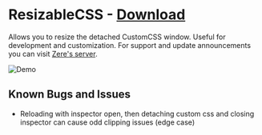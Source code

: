 # ResizableCSS - [Download](https://raw.githubusercontent.com/rauenzi/BetterDiscordAddons/master/Plugins/ResizableCSS/ResizableCSS.plugin.js)

Allows you to resize the detached CustomCSS window. Useful for development and customization. For support and update announcements you can visit [Zere's server](https://bit.ly/ZeresServer).

![Demo](https://thumbs.gfycat.com/PopularLightBluebird-size_restricted.gif)


## Known Bugs and Issues
 - Reloading with inspector open, then detaching custom css and closing inspector can cause odd clipping issues (edge case)
